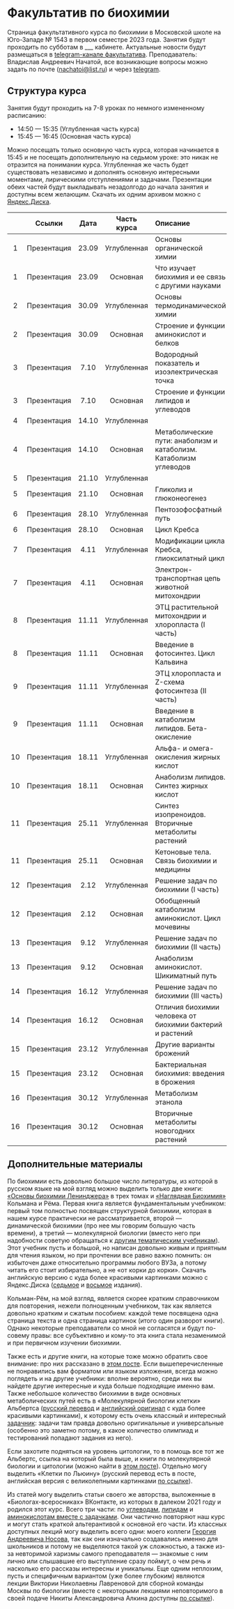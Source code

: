# Факультатив по биохимии

Страница факультативного курса по биохимии в Московской школе на Юго-Западе № 1543 в первом семестре 2023 года. Занятия будут проходить по субботам в ___ кабинете. Актуальные новости будут размещаться в [telegram-канале факультатива](https://t.me/+wjXCAQvUSjE2NjVi). Преподаватель: Владислав Андреевич Начатой, все возникающие вопросы можно задать по почте (nachatoi@list.ru) и через [telegram](https://t.me/subpolare). 

## Структура курса

Занятия будут проходить на 7-8 уроках по немного измененному расписанию: 

* 14:50 — 15:35 (Углубленная часть курса)
* 15:45 — 16:45 (Основная часть курса)

Можно посещать только основную часть курса, которая начинается в 15:45 и не посещать дополнительную на седьмом уроке: это никак не отразится на понимании курса. Углубленная же часть будет существовать независимо и дополнять основную интересными моментами, лирическими отступлениями и задачами. Презентации обеих частей будут выкладывать незадолгодо до начала занятия и доступны всем желающим. Скачать их одним архивом можно с [Яндекс.Диска](https://disk.yandex.ru/d/8iiuvWGIant5rA).

|  | Ссылки | Дата | Часть курса | Описание | 
| :------: | :------: | :------: | :------: | :------ | 
| 1 | Презентация | 23.09 | Углубленная | Основы органической химии | 
| 1 | Презентация | 23.09 | Основная | Что изучает биохимия и ее связь с другими науками | 
| 2 | Презентация | 30.09 | Углубленная | Основы термодинамической химии | 
| 2 | Презентация | 30.09 | Основная | Строение и функции аминокислот и белков | 
| 3 | Презентация | 7.10 | Углубленная | Водородный показатель и изоэлектрическая точка | 
| 3 | Презентация | 7.10 | Основная | Строение и функции липидов и углеводов | 
| 4 | Презентация | 14.10 | Углубленная |  | 
| 4 | Презентация | 14.10 | Основная | Метаболические пути: анаболизм и катаболизм. Катаболизм углеводов | 
| 5 | Презентация | 21.10 | Углубленная |  | 
| 5 | Презентация | 21.10 | Основная | Гликолиз и глюконеогенез | 
| 6 | Презентация | 28.10 | Углубленная | Пентозофосфатный путь | 
| 6 | Презентация | 28.10 | Основная | Цикл Кребса | 
| 7 | Презентация | 4.11 | Углубленная | Модификации цикла Кребса, глиоксилатный цикл | 
| 7 | Презентация | 4.11 | Основная | Электрон-транспортная цепь животной митохондрии | 
| 8 | Презентация | 11.11 | Углубленная | ЭТЦ растительной митохондрии и хлоропласта (I часть) | 
| 8 | Презентация | 11.11 | Основная | Введение в фотосинтез. Цикл Кальвина | 
| 9 | Презентация | 11.11 | Углубленная | ЭТЦ хлоропласта и Z-схема фотосинтеза (II часть) | 
| 9 | Презентация | 11.11 | Основная | Введение в катаболизм липидов. Бета-окисление | 
| 10 | Презентация | 18.11 | Углубленная | Альфа- и омега-окисления жирных кислот | 
| 10 | Презентация | 18.11 | Основная | Анаболизм липидов. Синтез жирных кислот | 
| 11 | Презентация | 25.11 | Углубленная | Синтез изопреноидов. Вторичные метаболиты растений | 
| 11 | Презентация | 25.11 | Основная | Кетоновые тела. Связь биохимии и медицины | 
| 12 | Презентация | 2.12 | Углубленная | Решение задач по биохимии (I часть) | 
| 12 | Презентация | 2.12 | Основная | Обобщенный катаболизм аминокислот. Цикл мочевины | 
| 13 | Презентация | 9.12 | Углубленная | Решение задач по биохимии (II часть) | 
| 13 | Презентация | 9.12 | Основная | Анаболизм аминокислот. Шикиматный путь | 
| 14 | Презентация | 16.12 | Углубленная | Решение задач по биохимии (III часть) | 
| 14 | Презентация | 16.12 | Основная | Отличия биохимии человека от биохимии бактерий и растений | 
| 15 | Презентация | 23.12 | Углубленная | Другие варианты брожений | 
| 15 | Презентация | 23.12 | Основная | Бактериальная биохимия: введения в брожения | 
| 16 | Презентация | 30.12 | Углубленная | Метаболизм этанола | 
| 16 | Презентация | 30.12 | Основная | Вторичные метаболиты новогодних растений | 

## Дополнительные материалы

По биохимии есть довольно большое число литературы, из которой в русском языке на мой взгляд можно выделить только две книги: [«Основы биохимии Ленинджера»](https://vk.com/wall-93139590_139) в трех томах и [«Наглядная Биохимия»](https://vk.com/wall-93139590_180) Кольмана и Рёма. Первая книга является фундаментальным учебником: первый том полностью посвящен структурной биохимии, которая в нашем курсе практически не рассматривается, второй — динамической биохимии (про нее мы говорим большую часть времени), а третий — молекулярной биологии (вместо него при надобности советую обращаться к [другим тематическим учебникам](https://vk.com/wall-93139590_1340)). Этот учебник пусть и большой, но написан довольно живым и приятным для чтения языком, но при прочтении все равно важно помнить: он избыточен даже относительно программы любого ВУЗа, а потому читать его стоит избирательно, а не «от корки до корки». Скачать английскую версию с куда более красивыми картинками можно с Яндекс.Диска ([седьмое](https://disk.yandex.ru/i/1kPV15rMyS_02g) и [восьмое](https://disk.yandex.ru/i/W06QfE87HfRI4g) издания).

Кольман-Рём, на мой взгляд, является скорее кратким справочником для повторения, нежели полноценным учебником, так как является довольно кратким и сжатым пособием: каждой теме посвящена одна страница текста и одна страница картинок (итого один разворот книги). Однако некоторые преподаватели со мной не согласятся и будут по-совему правы: все субъективно и кому-то эта книга стала незаменимой и при первичном изучении биохимии. 

Также есть и другие книги, на которые тоже можно обратить свое внимание: про них рассказано в [этом посте](https://vk.com/wall-93139590_4605). Если вышеперечисленные не понравились вам форматом или языком изложения, всегда можно поглядеть и на другие учебники: вполне вероятно, среди них вы найдете другие интересные и куда больше подходящие именно вам. Также небольшое количество биохимии в виде основных метаболических путей есть в «Молекулярной биологии клетки» Альбертса ([русский перевод](https://disk.yandex.ru/i/9qK1YZFg3-pTcA) и [английский оригинал](https://disk.yandex.ru/i/zWX6FMyEaacLgQ) с куда более красивыми картинками), к которому есть очень классный и интересный [задачник](https://disk.yandex.ru/i/OOfJ3zTY1YpMpw): задачи там правда довольно оригинальные и универсальные (особенно это заметно потому, в какое количество олимпиад и тестирований попадают задания из него). 

Если захотите подняться на уровень цитологии, то в помощь все тот же Альбертс, ссылка на который была выше, и книги по молекулярной биологии и цитологии (можно найти в [этом посте](https://vk.com/wall-93139590_1340)). Отдельно могу выделить «Клетки по Льюину» (русский перевод есть в посте, английская версия с великолепными картинками [по ссылке](https://disk.yandex.ru/i/lAG1gbCKi8XRAg)). 

Из статей могу выделить статьи своего же авторства, выложенные в «Биологах-всеросниках» ВКонтакте, из которых в далеком 2021 году и родился этот курс. Всего три части: по [углеводам](https://vk.com/@biovseros-katabolizm-uglevodov), [липидам](https://vk.com/@biovseros-metabolizm-lipidov-ili-idealnyi-recept-pohudeniya) и [аминокислотам вместе с задачками](https://vk.com/@biovseros-grandioznyi-final-o-blkah-i-zadachah). Они частично повторяют наш курс и могут стать краткой альтерантивой к основной его части. Из классных доступных лекций могу выделить всего одни: моего коллеги [Георгия Андреевича Носова](https://vk.com/page-93139590_52973445), так как они изначально создавались именно для школьников и потому не выделяются такой уж сложностью, а также из-за невторимой харизмы самого преподавателя — знакомые с ним лично или слышавшие его выступление сразу поймут, о чем речь и насколько его рассказы интересны и уникальны. Еще одним неплохим, пусть и специфичным вариантом (уже более глубоким) являются лекции Виктории Николаевны Лавреновой для сборной команды Москвы по биологии (вместе с некоторыми лекциями неповторимого в своей подаче Никиты Александровича Алкина доступны [по ссылке](https://www.youtube.com/playlist?list=PLNaLMqSph0LZ4QvpJSnhyBfhrRtAsnvaB)). 

